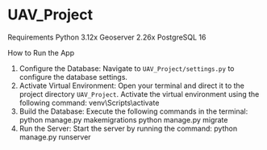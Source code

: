 # UAV_Project
 Requirements
 Python 3.12x
 Geoserver 2.26x
 PostgreSQL 16

How to Run the App
1. Configure the Database: Navigate to `UAV_Project/settings.py` to configure the database settings.
2. Activate Virtual Environment: Open your terminal and direct it to the project directory `UAV_Project`.
   Activate the virtual environment using the following command:
    venv\Scripts\activate
4. Build the Database: Execute the following commands in the terminal:
    python manage.py makemigrations
    python manage.py migrate
5. Run the Server: Start the server by running the command:
    python manage.py runserver
